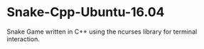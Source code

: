 # Snake-Cpp-Ubuntu-16.04

Snake Game written in C++ using the ncurses library for terminal interaction. 
